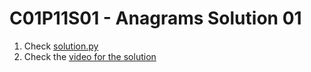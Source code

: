 # C01P11S01 - Anagrams Solution 01

1. Check [solution.py](./solution.py)
1. Check the [video for the solution](https://youtu.be/wAXaJOxS-g8)
